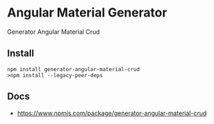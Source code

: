 # Angular Material Generator
Generator  Angular Material   Crud

## Install

```
npm install generator-angular-material-crud
>npm install --legacy-peer-deps
```

## Docs
- https://www.npmjs.com/package/generator-angular-material-crud
